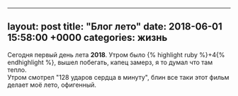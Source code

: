 
---
layout: post
title:  "Блог лето"
date:   2018-06-01 15:58:00 +0000
categories: жизнь
---
 Сегодня первый день лета <strong>2018</strong>. Утром было {% highlight ruby %}+4{% endhighlight %}, вышел побегать, капец замерз, я то думал что там тепло.<br/>
 Утром смотрел "128 ударов сердца в минуту", блин все таки этот фильм делает моё лето, офигенный.

  <br/>
  <br/>
 <br/>
  <br/>
 <br/>
  <br/>
 <br/>
  <br/>
 <br/>
  <br/>
 <br/>
  <br/>
 <br/>
  <br/>
